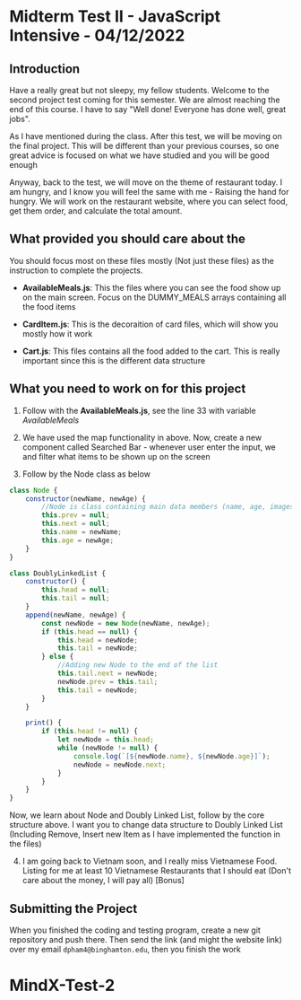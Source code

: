 # Midterm Test II - JavaScript Intensive - 04/12/2022

## Introduction

Have a really great but not sleepy, my fellow students. Welcome to the second project test coming for this semester. We are almost reaching the end of this course. I have to say "Well done! Everyone has done well, great jobs".

As I have mentioned during the class. After this test, we will be moving on the final project. This will be different than your previous courses, so one great advice is focused on what we have studied and you will be good enough

Anyway, back to the test, we will move on the theme of restaurant today. I am hungry, and I know you will feel the same with me - Raising the hand for hungry. We will work on the restaurant website, where you can select food, get them order, and calculate the total amount.

## What provided you should care about the

You should focus most on these files mostly (Not just these files) as the instruction to complete the projects.

-   **AvailableMeals.js**: This the files where you can see the food show up on the main screen. Focus on the DUMMY_MEALS arrays containing all the food items

-   **CardItem.js**: This is the decoraition of card files, which will show you mostly how it work

-   **Cart.js**: This files contains all the food added to the cart. This is really important since this is the different data structure

## What you need to work on for this project

1. Follow with the **AvailableMeals.js**, see the line 33 with variable _AvailableMeals_

2. We have used the map functionality in above. Now, create a new component called Searched Bar - whenever user enter the input, we and filter what items to be shown up on the screen

3. Follow by the Node class as below

```javascript
class Node {
    constructor(newName, newAge) {
        //Node is class containing main data members (name, age, images - covered in React components), and Prev and Next - linking to another Node
        this.prev = null;
        this.next = null;
        this.name = newName;
        this.age = newAge;
    }
}

class DoublyLinkedList {
    constructor() {
        this.head = null;
        this.tail = null;
    }
    append(newName, newAge) {
        const newNode = new Node(newName, newAge);
        if (this.head == null) {
            this.head = newNode;
            this.tail = newNode;
        } else {
            //Adding new Node to the end of the list
            this.tail.next = newNode;
            newNode.prev = this.tail;
            this.tail = newNode;
        }
    }

    print() {
        if (this.head != null) {
            let newNode = this.head;
            while (newNode != null) {
                console.log(`[${newNode.name}, ${newNode.age}]`);
                newNode = newNode.next;
            }
        }
    }
}
```

Now, we learn about Node and Doubly Linked List, follow by the core structure above. I want you to change data structure to Doubly Linked List (Including Remove, Insert new Item as I have implemented the function in the files)

4. I am going back to Vietnam soon, and I really miss Vietnamese Food. Listing for me at least 10 Vietnamese Restaurants that I should eat (Don't care about the money, I will pay all) [Bonus]

## Submitting the Project

When you finished the coding and testing program, create a new git repository and push there. Then send the link (and might the website link) over my email `dpham4@binghamton.edu`, then you finish the work
# MindX-Test-2
